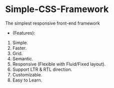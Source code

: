 # Simple-CSS-Framework
The simplest responsive front-end framework

* (Features):
1.	Simple.
2.	Faster.
3.	Grid.
4.	Semantic.
5.	Responsive (Flexible with Fluid/Fixed layout).
6.	Support LTR & RTL direction.
7.	Customizable.
8.	Easy to Learn.

